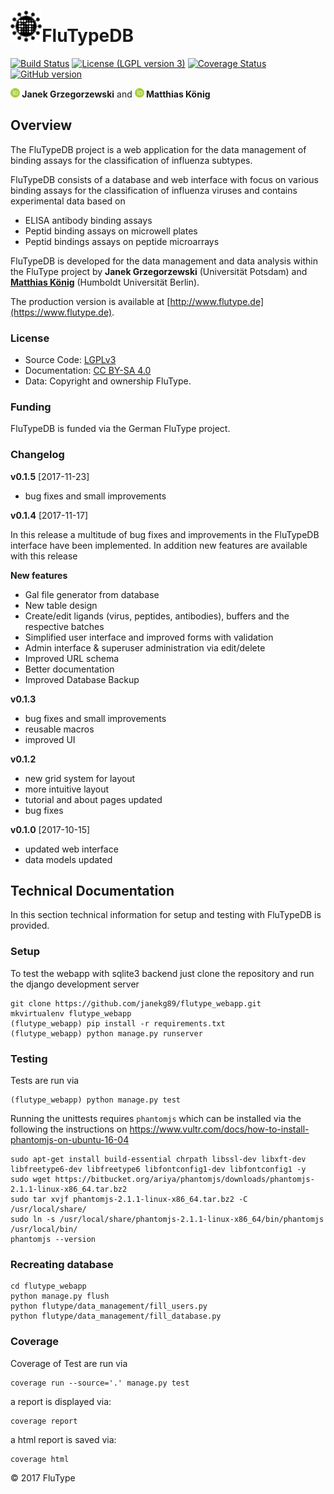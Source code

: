 <h1><img alt="flutype logo" src="./docs/logo/flutype-logo-v3.png" height="50"/>FluTypeDB</h1>

[![Build Status](https://travis-ci.org/janekg89/flutype_webapp.svg?branch=develop)](https://travis-ci.org/janekg89/flutype_webapp)
[![License (LGPL version 3)](https://img.shields.io/badge/license-LGPLv3.0-blue.svg?style=flat-square)](http://opensource.org/licenses/LGPL-3.0)
[![Coverage Status](https://coveralls.io/repos/github/janekg89/flutype_webapp/badge.svg?branch=develop)](https://coveralls.io/github/janekg89/flutype_webapp?branch=develop)
[![GitHub version](https://badge.fury.io/gh/janekg89%2Fflutype_webapp.svg)](https://badge.fury.io/gh/janekg89%2Fflutype_webapp)

<b><a href="https://orcid.org/0000-0002-4588-4925" title="orcid id"><img src="./docs/images/orcid.png" height="15"/></a> Janek Grzegorzewski</b>
and 
<b><a href="https://orcid.org/0000-0003-1725-179X" title="orcid id"><img src="./docs/images/orcid.png" height="15"/></a> Matthias König</b>
## Overview

The FluTypeDB project is a web application for the data management of binding assays 
for the classification of influenza subtypes.
 
FluTypeDB consists of a database and web interface with focus on various binding assays 
for the classification of influenza viruses and contains experimental data based on

* ELISA antibody binding assays
* Peptid binding assays on microwell plates
* Peptid bindings assays on peptide microarrays

FluTypeDB is developed for the data management and data analysis within the FluType project
by <b>Janek Grzegorzewski</b> (Universität Potsdam) and
<b><a href="https://livermetabolism.com" target="_blank">Matthias König</a></b> (Humboldt Universität Berlin).

The production version is available at
[http://www.flutype.de](https://www.flutype.de).


### License
* Source Code: [LGPLv3](http://opensource.org/licenses/LGPL-3.0)
* Documentation: [CC BY-SA 4.0](http://creativecommons.org/licenses/by-sa/4.0/)
* Data: Copyright and ownership FluType.

### Funding
FluTypeDB is funded via the German FluType project.

### Changelog
**v0.1.5** [2017-11-23] 

- bug fixes and small improvements

**v0.1.4** [2017-11-17]

In this release a multitude of bug fixes and improvements in the FluTypeDB 
interface have been implemented. In addition new features are available with
this release

**New features**
- Gal file generator from database 
- New table design
- Create/edit ligands (virus, peptides, antibodies), buffers and the respective batches
- Simplified user interface and improved forms with validation
- Admin interface & superuser administration via edit/delete
- Improved URL schema
- Better documentation
- Improved Database Backup

**v0.1.3** 

- bug fixes and small improvements
- reusable macros
- improved UI

**v0.1.2**

- new grid system for layout
- more intuitive layout
- tutorial and about pages updated
- bug fixes

**v0.1.0** [2017-10-15]

- updated web interface
- data models updated


## Technical Documentation
In this section technical information for setup and testing with FluTypeDB is provided.

### Setup
To test the webapp with sqlite3 backend just clone the repository
and run the django development server
```
git clone https://github.com/janekg89/flutype_webapp.git
mkvirtualenv flutype_webapp
(flutype_webapp) pip install -r requirements.txt
(flutype_webapp) python manage.py runserver
```

### Testing
Tests are run via
```
(flutype_webapp) python manage.py test
```

Running the unittests requires `phantomjs` which can be installed via the
following the instructions on
https://www.vultr.com/docs/how-to-install-phantomjs-on-ubuntu-16-04
```
sudo apt-get install build-essential chrpath libssl-dev libxft-dev libfreetype6-dev libfreetype6 libfontconfig1-dev libfontconfig1 -y
sudo wget https://bitbucket.org/ariya/phantomjs/downloads/phantomjs-2.1.1-linux-x86_64.tar.bz2
sudo tar xvjf phantomjs-2.1.1-linux-x86_64.tar.bz2 -C /usr/local/share/
sudo ln -s /usr/local/share/phantomjs-2.1.1-linux-x86_64/bin/phantomjs /usr/local/bin/
phantomjs --version
```

### Recreating database
```
cd flutype_webapp
python manage.py flush
python flutype/data_management/fill_users.py
python flutype/data_management/fill_database.py
```

### Coverage

Coverage of Test are run via
```
coverage run --source='.' manage.py test
```
a report is displayed via:
```
coverage report
```
a html report is saved via:
```
coverage html
```

&copy; 2017 FluType